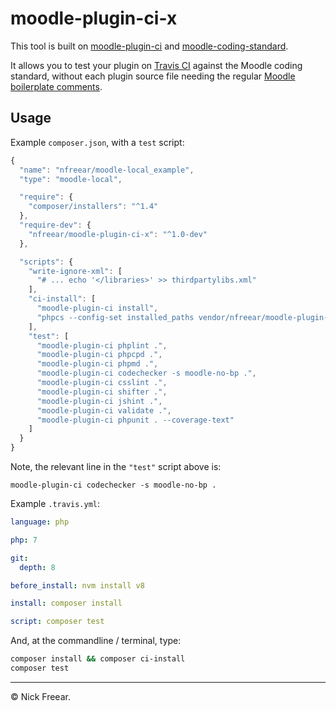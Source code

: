 
# moodle-plugin-ci-x

This tool is built on [moodle-plugin-ci][] and [moodle-coding-standard][].

It allows you to test your plugin on [Travis CI][] against the
Moodle coding standard, without each plugin source file needing
the regular [Moodle boilerplate comments][bp].

## Usage

Example `composer.json`, with a `test` script:
```js
{
  "name": "nfreear/moodle-local_example",
  "type": "moodle-local",

  "require": {
    "composer/installers": "^1.4"
  },
  "require-dev": {
    "nfreear/moodle-plugin-ci-x": "^1.0-dev"
  },

  "scripts": {
    "write-ignore-xml": [
      "# ... echo '</libraries>' >> thirdpartylibs.xml"
    ],
    "ci-install": [
      "moodle-plugin-ci install",
      "phpcs --config-set installed_paths vendor/nfreear/moodle-plugin-ci-x/"
    ],
    "test": [
      "moodle-plugin-ci phplint .",
      "moodle-plugin-ci phpcpd .",
      "moodle-plugin-ci phpmd .",
      "moodle-plugin-ci codechecker -s moodle-no-bp .",
      "moodle-plugin-ci csslint .",
      "moodle-plugin-ci shifter .",
      "moodle-plugin-ci jshint .",
      "moodle-plugin-ci validate .",
      "moodle-plugin-ci phpunit . --coverage-text"
    ]
  }
}
```

Note, the relevant line in the `"test"` script above is:

```
moodle-plugin-ci codechecker -s moodle-no-bp .
```

Example `.travis.yml`:
```yaml
language: php

php: 7

git:
  depth: 8

before_install: nvm install v8

install: composer install

script: composer test
```

And, at the commandline / terminal, type:

```sh
composer install && composer ci-install
composer test
```

---
© Nick Freear.

[travis ci]: https://travis-ci.org/ "Continuous Integration (CI) service, Travis-CI"
[moodle-plugin-ci]: https://github.com/moodlerooms/moodle-plugin-ci
[moodle-coding-standard]: https://github.com/moodlerooms/moodle-coding-standard
[moodle-local_codechecker]: https://github.com/moodlehq/moodle-local_codechecker
[moodle-plugin-ci-io]: https://moodlerooms.github.io/moodle-plugin-ci/
[bp]: https://github.com/moodle/moodle/blob/master/version.php#L3-L16
  "Moodle boilerplate comments: '// This file is part of Moodle ...'"

[End]: //.
